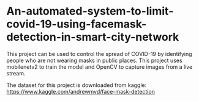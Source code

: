 # An-automated-system-to-limit-covid-19-using-facemask-detection-in-smart-city-network

This project can be used to control the spread of COVID-19 by identifying people who are not wearing masks in public places. This project uses mobilenetv2 to train the model and OpenCV to capture images from a live stream.

The dataset for this project is downloaded from kaggle: https://www.kaggle.com/andrewmvd/face-mask-detection
